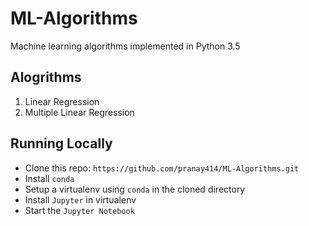 # ML-Algorithms
Machine learning algorithms implemented in Python 3.5

## Alogrithms
1. Linear Regression
2. Multiple Linear Regression

## Running Locally
* Clone this repo: `https://github.com/pranay414/ML-Algorithms.git`
* Install `conda`
* Setup a virtualenv using `conda` in the cloned directory
* Install `Jupyter` in virtualenv
* Start the `Jupyter Notebook`
